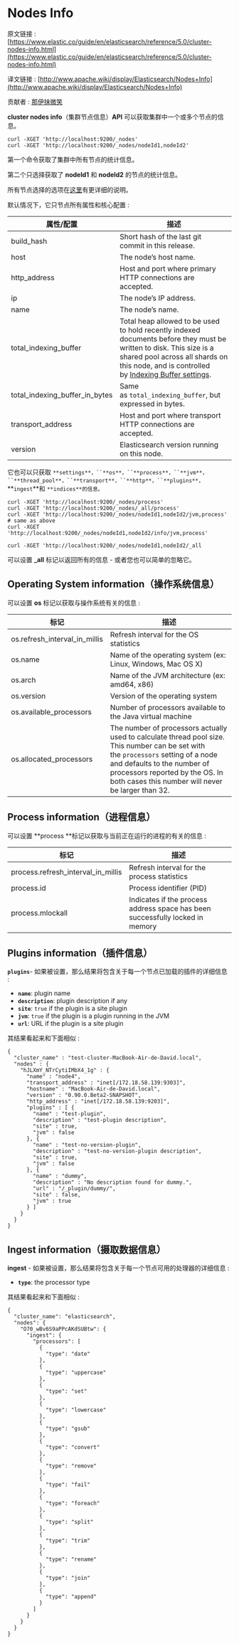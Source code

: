 # Nodes Info

原文链接 : [https://www.elastic.co/guide/en/elasticsearch/reference/5.0/cluster-nodes-info.html](https://www.elastic.co/guide/en/elasticsearch/reference/5.0/cluster-nodes-info.html)

译文链接 : [http://www.apache.wiki/display/Elasticsearch/Nodes+Info](http://www.apache.wiki/display/Elasticsearch/Nodes+Info)

贡献者 : [那伊抹微笑](/display/~wangyangting)

**cluster nodes info**（集群节点信息）**API** 可以获取集群中一个或多个节点的信息。

```
curl -XGET 'http://localhost:9200/_nodes'
curl -XGET 'http://localhost:9200/_nodes/nodeId1,nodeId2'
```

第一个命令获取了集群中所有节点的统计信息。

第二个只选择获取了 **nodeId1** 和 **nodeId2** 的节点的统计信息。

所有节点选择的选项在[这里](https://www.elastic.co/guide/en/elasticsearch/reference/5.0/cluster.html#cluster-nodes)有更详细的说明。

默认情况下，它只节点所有属性和核心配置 : 

| 属性/配置 | 描述 |
| --- | --- |
| build_hash | Short hash of the last git commit in this release. |
| host | The node’s host name. |
| http_address | Host and port where primary HTTP connections are accepted. |
| ip | The node’s IP address. |
| name | The node’s name. |
| total_indexing_buffer | Total heap allowed to be used to hold recently indexed documents before they must be written to disk. This size is a shared pool across all shards on this node, and is controlled by [Indexing Buffer settings](https://www.elastic.co/guide/en/elasticsearch/reference/5.0/indexing-buffer.html "Indexing Buffer"). |
| total_indexing_buffer_in_bytes | Same as `total_indexing_buffer`, but expressed in bytes. |
| transport_address | Host and port where transport HTTP connections are accepted. |
| version | Elasticsearch version running on this node. |

它也可以只获取 `**settings**，``**os**，``**process**，``**jvm**，``**thread_pool**，``**transport**，``**http**，``**plugins**，`**`ingest`**和 `**indices**的信息。`

```
curl -XGET 'http://localhost:9200/_nodes/process'
curl -XGET 'http://localhost:9200/_nodes/_all/process'
curl -XGET 'http://localhost:9200/_nodes/nodeId1,nodeId2/jvm,process'
# same as above
curl -XGET 'http://localhost:9200/_nodes/nodeId1,nodeId2/info/jvm,process'

curl -XGET 'http://localhost:9200/_nodes/nodeId1,nodeId2/_all
```

可以设置 **_all** 标记以返回所有的信息 - 或者您也可以简单的忽略它。

## Operating System information（操作系统信息）

可以设置 **os** 标记以获取与操作系统有关的信息 : 

| 标记 | 描述 |
| --- | --- |
| os.refresh_interval_in_millis | Refresh interval for the OS statistics |
| os.name | Name of the operating system (ex: Linux, Windows, Mac OS X) |
| os.arch | Name of the JVM architecture (ex: amd64, x86) |
| os.version | Version of the operating system |
| os.available_processors | Number of processors available to the Java virtual machine |
| os.allocated_processors | The number of processors actually used to calculate thread pool size. This number can be set with the `processors` setting of a node and defaults to the number of processors reported by the OS. In both cases this number will never be larger than 32. |

## Process information（进程信息）

可以设置 **process **标记以获取与当前正在运行的进程的有关的信息 : 

| 标记 | 描述 |
| --- | --- |
| process.refresh_interval_in_millis | Refresh interval for the process statistics |
| process.id | Process identifier (PID) |
| process.mlockall | Indicates if the process address space has been successfully locked in memory |

## Plugins information（插件信息）

**`plugins`**- 如果被设置，那么结果将包含关于每一个节点已加载的插件的详细信息 : 

*   **`name`**: plugin name
*   **`description`**: plugin description if any
*   **`site`**: `true` if the plugin is a site plugin
*   **`jvm`**: `true` if the plugin is a plugin running in the JVM
*   **`url`**: URL if the plugin is a site plugin

其结果看起来和下面相似 : 

```
{
  "cluster_name" : "test-cluster-MacBook-Air-de-David.local",
  "nodes" : {
    "hJLXmY_NTrCytiIMbX4_1g" : {
      "name" : "node4",
      "transport_address" : "inet[/172.18.58.139:9303]",
      "hostname" : "MacBook-Air-de-David.local",
      "version" : "0.90.0.Beta2-SNAPSHOT",
      "http_address" : "inet[/172.18.58.139:9203]",
      "plugins" : [ {
        "name" : "test-plugin",
        "description" : "test-plugin description",
        "site" : true,
        "jvm" : false
      }, {
        "name" : "test-no-version-plugin",
        "description" : "test-no-version-plugin description",
        "site" : true,
        "jvm" : false
      }, {
        "name" : "dummy",
        "description" : "No description found for dummy.",
        "url" : "/_plugin/dummy/",
        "site" : false,
        "jvm" : true
      } ]
    }
  }
}
```

## Ingest information（摄取数据信息）

**ingest** - 如果被设置，那么结果将包含关于每一个节点可用的处理器的详细信息 : 

*   **`type`**: the processor type

其结果看起来和下面相似 : 

```
{
  "cluster_name": "elasticsearch",
  "nodes": {
    "O70_wBv6S9aPPcAKdSUBtw": {
      "ingest": {
        "processors": [
          {
            "type": "date"
          },
          {
            "type": "uppercase"
          },
          {
            "type": "set"
          },
          {
            "type": "lowercase"
          },
          {
            "type": "gsub"
          },
          {
            "type": "convert"
          },
          {
            "type": "remove"
          },
          {
            "type": "fail"
          },
          {
            "type": "foreach"
          },
          {
            "type": "split"
          },
          {
            "type": "trim"
          },
          {
            "type": "rename"
          },
          {
            "type": "join"
          },
          {
            "type": "append"
          }
        ]
      }
    }
  }
}
```